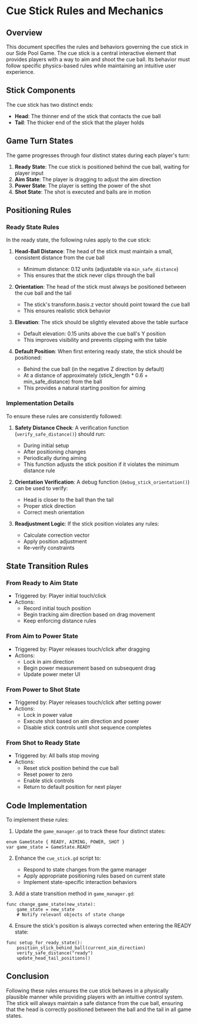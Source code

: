 # Cue Stick Rules and Mechanics

## Overview

This document specifies the rules and behaviors governing the cue stick in our Side Pool Game. The cue stick is a central interactive element that provides players with a way to aim and shoot the cue ball. Its behavior must follow specific physics-based rules while maintaining an intuitive user experience.

## Stick Components

The cue stick has two distinct ends:
- **Head**: The thinner end of the stick that contacts the cue ball
- **Tail**: The thicker end of the stick that the player holds

## Game Turn States

The game progresses through four distinct states during each player's turn:

1. **Ready State**: The cue stick is positioned behind the cue ball, waiting for player input
2. **Aim State**: The player is dragging to adjust the aim direction
3. **Power State**: The player is setting the power of the shot
4. **Shot State**: The shot is executed and balls are in motion

## Positioning Rules

### Ready State Rules

In the ready state, the following rules apply to the cue stick:

1. **Head-Ball Distance**: The head of the stick must maintain a small, consistent distance from the cue ball
   - Minimum distance: 0.12 units (adjustable via `min_safe_distance`)
   - This ensures that the stick never clips through the ball

2. **Orientation**: The head of the stick must always be positioned between the cue ball and the tail
   - The stick's transform.basis.z vector should point toward the cue ball
   - This ensures realistic stick behavior

3. **Elevation**: The stick should be slightly elevated above the table surface
   - Default elevation: 0.15 units above the cue ball's Y position
   - This improves visibility and prevents clipping with the table

4. **Default Position**: When first entering ready state, the stick should be positioned:
   - Behind the cue ball (in the negative Z direction by default)
   - At a distance of approximately (stick_length * 0.6 + min_safe_distance) from the ball
   - This provides a natural starting position for aiming

### Implementation Details

To ensure these rules are consistently followed:

1. **Safety Distance Check**: A verification function (`verify_safe_distance()`) should run:
   - During initial setup
   - After positioning changes
   - Periodically during aiming
   - This function adjusts the stick position if it violates the minimum distance rule

2. **Orientation Verification**: A debug function (`debug_stick_orientation()`) can be used to verify:
   - Head is closer to the ball than the tail
   - Proper stick direction
   - Correct mesh orientation

3. **Readjustment Logic**: If the stick position violates any rules:
   - Calculate correction vector
   - Apply position adjustment
   - Re-verify constraints

## State Transition Rules

### From Ready to Aim State
- Triggered by: Player initial touch/click
- Actions:
  - Record initial touch position
  - Begin tracking aim direction based on drag movement
  - Keep enforcing distance rules

### From Aim to Power State
- Triggered by: Player releases touch/click after dragging
- Actions:
  - Lock in aim direction
  - Begin power measurement based on subsequent drag
  - Update power meter UI

### From Power to Shot State
- Triggered by: Player releases touch/click after setting power
- Actions:
  - Lock in power value
  - Execute shot based on aim direction and power
  - Disable stick controls until shot sequence completes

### From Shot to Ready State
- Triggered by: All balls stop moving
- Actions:
  - Reset stick position behind the cue ball
  - Reset power to zero
  - Enable stick controls
  - Return to default position for next player

## Code Implementation

To implement these rules:

1. Update the `game_manager.gd` to track these four distinct states:
```gdscript
enum GameState { READY, AIMING, POWER, SHOT }
var game_state = GameState.READY
```

2. Enhance the `cue_stick.gd` script to:
   - Respond to state changes from the game manager
   - Apply appropriate positioning rules based on current state
   - Implement state-specific interaction behaviors

3. Add a state transition method in `game_manager.gd`:
```gdscript
func change_game_state(new_state):
    game_state = new_state
    # Notify relevant objects of state change
```

4. Ensure the stick's position is always corrected when entering the READY state:
```gdscript
func setup_for_ready_state():
    position_stick_behind_ball(current_aim_direction)
    verify_safe_distance("ready")
    update_head_tail_positions()
```

## Conclusion

Following these rules ensures the cue stick behaves in a physically plausible manner while providing players with an intuitive control system. The stick will always maintain a safe distance from the cue ball, ensuring that the head is correctly positioned between the ball and the tail in all game states. 